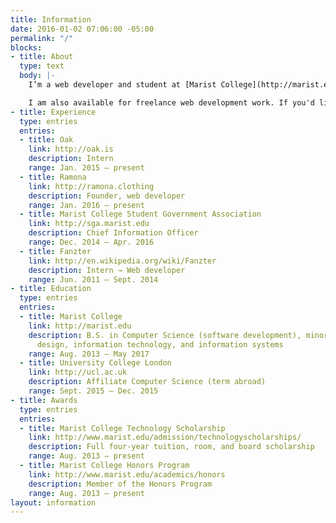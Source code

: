```yaml
---
title: Information
date: 2016-01-02 07:06:00 -05:00
permalink: "/"
blocks:
- title: About
  type: text
  body: |-
    I’m a web developer and student at [Marist College](http://marist.edu) pursuing a degree in computer science with a focus on software development and minors in graphic design, information technology, and information systems. I am also an intern at [Oak](http://oak.is),  a founder and web developer at [Ramona](http://ramona.clothing), and was previously a web developer at [Fanzter](http://en.wikipedia.org/wiki/Fanzter).

    I am also available for freelance web development work. If you'd like to work with me on a project, [shoot me an email](mailto:ethan@ethnt.me).
- title: Experience
  type: entries
  entries:
  - title: Oak
    link: http://oak.is
    description: Intern
    range: Jan. 2015 — present
  - title: Ramona
    link: http://ramona.clothing
    description: Founder, web developer
    range: Jan. 2016 — present
  - title: Marist College Student Government Association
    link: http://sga.marist.edu
    description: Chief Information Officer
    range: Dec. 2014 — Apr. 2016
  - title: Fanzter
    link: http://en.wikipedia.org/wiki/Fanzter
    description: Intern → Web developer
    range: Jun. 2011 — Sept. 2014
- title: Education
  type: entries
  entries:
  - title: Marist College
    link: http://marist.edu
    description: B.S. in Computer Science (software development), minors in graphic
      design, information technology, and information systems
    range: Aug. 2013 — May 2017
  - title: University College London
    link: http://ucl.ac.uk
    description: Affiliate Computer Science (term abroad)
    range: Sept. 2015 — Dec. 2015
- title: Awards
  type: entries
  entries:
  - title: Marist College Technology Scholarship
    link: http://www.marist.edu/admission/technologyscholarships/
    description: Full four-year tuition, room, and board scholarship
    range: Aug. 2013 — present
  - title: Marist College Honors Program
    link: http://www.marist.edu/academics/honors
    description: Member of the Honors Program
    range: Aug. 2013 — present
layout: information
---
```


